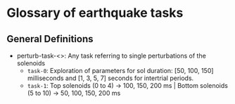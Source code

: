 # Glossary of earthquake tasks
## General Definitions
- perturb-task-<>: Any task referring to single perturbations of the solenoids
  - `task-0`: Exploration of parameters for sol duration: [50, 100, 150] milliseconds and
    [1, 3, 5, 7] seconds for intertrial periods. 
  - `task-1`: Top solenoids (0 to 4) -> 100, 150, 200 ms | Bottom solenoids (5 to 10) -> 
    50, 100, 150, 200 ms

